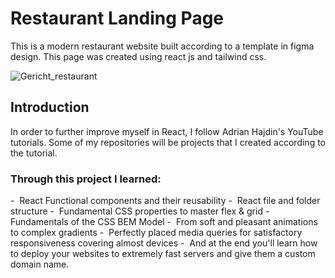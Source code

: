 # Restaurant Landing Page

This is a modern restaurant website built according to a template in figma design. This page was created using react js and tailwind css. 

![Gericht_restaurant](https://github.com/Mara1395/Gericht-restaurant/assets/104097778/344af0ce-e927-4f0a-b27d-bd83a435df9e)


## Introduction

In order to further improve myself in React, I follow Adrian Hajdin's YouTube tutorials. Some of my repositories will be projects that I created according to the tutorial.

<h3>Through this project I learned:</h3>
  -&nbsp; React Functional components and their reusability
  -&nbsp; React file and folder structure
  -&nbsp; Fundamental CSS properties to master flex & grid
  -&nbsp; Fundamentals of the CSS BEM Model
  -&nbsp; From soft and pleasant animations to complex gradients
  -&nbsp; Perfectly placed media queries for satisfactory responsiveness covering almost devices
  -&nbsp; And at the end you'll learn how to deploy your websites to extremely fast servers and give them a custom domain name.


